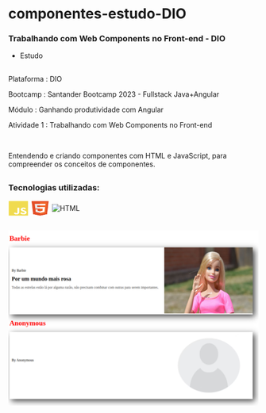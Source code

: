# componentes-estudo-DIO
### Trabalhando com Web Components no Front-end - DIO
- Estudo
##

<p> Plataforma : DIO </p>
<p> Bootcamp : Santander Bootcamp 2023 - Fullstack Java+Angular </p>
<p> Módulo : Ganhando produtividade com Angular </p>
<p> Atividade 1 : Trabalhando com Web Components no Front-end </p>

<br>

Entendendo e criando componentes com HTML e JavaScript, para compreender os conceitos de componentes.

##
### Tecnologias utilizadas:

<div>
   <img align="center" alt="Javascript" height="30" width="40" src="https://raw.githubusercontent.com/devicons/devicon/master/icons/javascript/javascript-plain.svg">
   <img align="center" alt="HTML" height="30" width="40" alt="HTML" src="https://raw.githubusercontent.com/devicons/devicon/master/icons/html5/html5-original.svg">
   <img align="center" alt="HTML" height="30" width="40" alt="css" src="https://cdn.jsdelivr.net/gh/devicons/devicon/icons/css3/css3-original.svg" />
</div>

##
![componentes-estudo-DIO](./src/assets/resultado.png)
